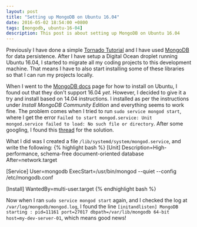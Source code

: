 ```yaml
---
layout: post
title: "Setting up MongoDB on Ubuntu 16.04"
date: 2016-05-02 18:54:00 +0800
tags: [mongodb, ubuntu-16-04]
description: This post is about setting up MongoDB on Ubuntu 16.04
---
```


Previously I have done a simple [Tornado Tutorial](http://gohkhoonhiang.github.io/coloredlist) and I have used [MongoDB](https://www.mongodb.org) for data persistence. After I have setup a Digital Ocean droplet running Ubuntu 16.04, I started to migrate all my coding projects to this development machine. That means I have to also start installing some of these libraries so that I can run my projects locally.

When I went to the [MongoDB docs](https://docs.mongodb.org/manual/tutorial/install-mongodb-on-ubuntu/) page for how to install on Ubuntu, I found out that they don't support 16.04 *yet*. However, I decided to give it a try and install based on 14.04 instructions. I installed as per the instructions under *Install MongoDB Community Edition* and everything seems to work fine. The problem comes when I tried to run `sudo service mongod start`, where I get the error `Failed to start mongod.service: Unit mongod.service failed to load: No such file or directory`. After some googling, I found this [thread](http://askubuntu.com/questions/690993/mongodb-3-0-2-wont-start-after-upgrading-to-ubuntu-15-10) for the solution.

What I did was I created a file `/lib/systemd/system/mongod.service`, and write the following:
{% highlight bash %}
[Unit]
Description=High-performance, schema-free document-oriented database
After=network.target

[Service]
User=mongodb
ExecStart=/usr/bin/mongod --quiet --config /etc/mongodb.conf

[Install]
WantedBy=multi-user.target
{% endhighlight bash %}

Now when I ran `sudo service mongod start` again, and I checked the log at `/var/log/mongodb/mongod.log`, I found the line `[initandlisten] MongoDB starting : pid=11161 port=27017 dbpath=/var/lib/mongodb 64-bit host=my-dev-server-01`, which means good news!
